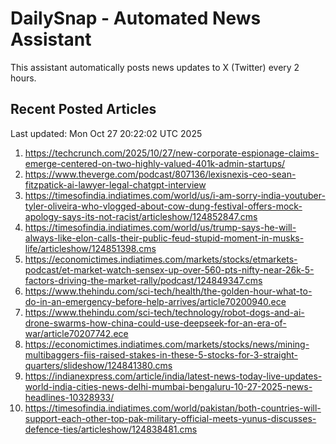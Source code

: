 # DailySnap - Automated News Assistant

This assistant automatically posts news updates to X (Twitter) every 2 hours.

## Recent Posted Articles

Last updated: Mon Oct 27 20:22:02 UTC 2025

1. https://techcrunch.com/2025/10/27/new-corporate-espionage-claims-emerge-centered-on-two-highly-valued-401k-admin-startups/
2. https://www.theverge.com/podcast/807136/lexisnexis-ceo-sean-fitzpatick-ai-lawyer-legal-chatgpt-interview
3. https://timesofindia.indiatimes.com/world/us/i-am-sorry-india-youtuber-tyler-oliveira-who-vlogged-about-cow-dung-festival-offers-mock-apology-says-its-not-racist/articleshow/124852847.cms
4. https://timesofindia.indiatimes.com/world/us/trump-says-he-will-always-like-elon-calls-their-public-feud-stupid-moment-in-musks-life/articleshow/124851398.cms
5. https://economictimes.indiatimes.com/markets/stocks/etmarkets-podcast/et-market-watch-sensex-up-over-560-pts-nifty-near-26k-5-factors-driving-the-market-rally/podcast/124849347.cms
6. https://www.thehindu.com/sci-tech/health/the-golden-hour-what-to-do-in-an-emergency-before-help-arrives/article70200940.ece
7. https://www.thehindu.com/sci-tech/technology/robot-dogs-and-ai-drone-swarms-how-china-could-use-deepseek-for-an-era-of-war/article70207742.ece
8. https://economictimes.indiatimes.com/markets/stocks/news/mining-multibaggers-fiis-raised-stakes-in-these-5-stocks-for-3-straight-quarters/slideshow/124841380.cms
9. https://indianexpress.com/article/india/latest-news-today-live-updates-world-india-cities-news-delhi-mumbai-bengaluru-10-27-2025-news-headlines-10328933/
10. https://timesofindia.indiatimes.com/world/pakistan/both-countries-will-support-each-other-top-pak-military-official-meets-yunus-discusses-defence-ties/articleshow/124838481.cms

